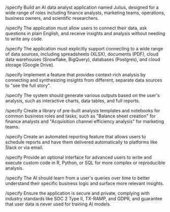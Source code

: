 /specify Build an AI data analyst application named Julius, designed for a wide range of roles including finance analysts, marketing teams, operations, business owners, and scientific researchers.

/specify The application must allow users to connect their data, ask questions in plain English, and receive insights and analysis without needing to write any code.

/specify The application must explicitly support connecting to a wide range of data sources, including spreadsheets (XLSX), documents (PDF), cloud data warehouses (Snowflake, BigQuery), databases (Postgres), and cloud storage (Google Drive).

/specify Implement a feature that provides context-rich analysis by connecting and synthesizing insights from different, separate data sources to "see the full story".

/specify The system should generate various outputs based on the user's analysis, such as interactive charts, data tables, and full reports.

/specify Create a library of pre-built analysis templates and notebooks for common business roles and tasks, such as "Balance sheet creation" for finance analysts and "Acquisition channel efficiency analysis" for marketing teams.

/specify Create an automated reporting feature that allows users to schedule reports and have them delivered automatically to platforms like Slack or via email.

/specify Provide an optional interface for advanced users to write and execute custom code in R, Python, or SQL for more complex or reproducible analysis.

/specify The AI should learn from a user's queries over time to better understand their specific business logic and surface more relevant insights.

/specify Ensure the application is secure and private, complying with industry standards like SOC 2 Type II, TX-RAMP, and GDPR, and guarantee that user data is never used for training AI models.
